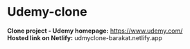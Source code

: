 # Udemy-clone
<b>Clone project - Udemy homepage:</b> https://www.udemy.com/<br>
<b>Hosted link on Netlify:</b> udmyclone-barakat.netlify.app
